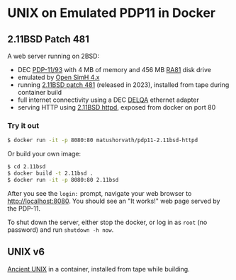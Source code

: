 UNIX on Emulated PDP11 in Docker
================================

2.11BSD Patch 481
-----------------

A web server running on 2BSD:
 - DEC [PDP-11/93](https://gunkies.org/wiki/PDP-11/93) with 4 MB of memory
   and 456 MB [RA81](https://gunkies.org/wiki/RA81_Disk_Drive) disk drive
 - emulated by [Open SimH 4.x](https://github.com/open-simh/simh.git)
 - running [2.11BSD patch 481](https://www.tuhs.org/Archive/Distributions/UCB/2.11BSD-patch481)
   (released in 2023), installed from tape during container build
 - full internet connectivity using a DEC 
   [DELQA](https://gunkies.org/wiki/DIGITAL_Ethernet_Local-Area-Network_to_Q-bus_Adapter)
   ethernet adapter
 - serving HTTP using [2.11BSD httpd](https://github.com/AaronJackson/2.11BSDhttpd.git),
   exposed from docker on port 80

### Try it out

```sh
$ docker run -it -p 8080:80 matushorvath/pdp11-2.11bsd-httpd
```

Or build your own image:

```sh
$ cd 2.11bsd
$ docker build -t 2.11bsd .
$ docker run -it -p 8080:80 2.11bsd
```

After you see the `login:` prompt, navigate your web browser to
[http://localhost:8080](http://localhost:8080).
You should see an "It works!" web page served by the PDP-11.

To shut down the server, either stop the docker, or log in as `root` (no password) and run `shutdown -h now`.

UNIX v6
-------

[Ancient UNIX](https://www.tuhs.org/Archive/Distributions/Other/OS_Course/v6/)
in a container, installed from tape while building.
